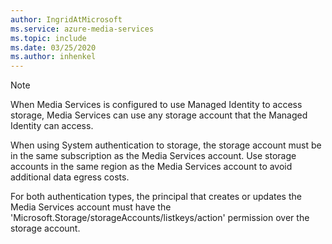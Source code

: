 ```yaml
---
author: IngridAtMicrosoft
ms.service: azure-media-services
ms.topic: include
ms.date: 03/25/2020
ms.author: inhenkel
---
```


> [!NOTE]
> When Media Services is configured to use Managed Identity to access storage, Media Services can use any storage account that the Managed Identity can access.
>
> When using System authentication to storage, the storage account must be in the same subscription as the Media Services account.
> Use storage accounts in the same region as the Media Services account to avoid additional data egress costs.
>
> For both authentication types, the principal that creates or updates the Media Services account must have the 'Microsoft.Storage/storageAccounts/listkeys/action' permission over the storage account.
